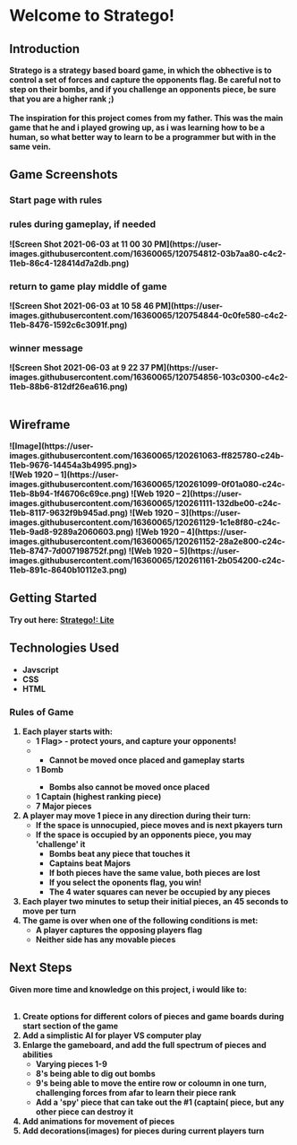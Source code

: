 <h1><strong>Welcome to Stratego!</h1>

 
 <h2>Introduction</h2>
    Stratego is a strategy based board game, in which the obhective is to control a set of forces and capture the opponents flag. 
Be careful not to step on their bombs, and if you challenge an opponents piece, be sure that you are a higher rank ;)</br>
</br> 
   The inspiration for this project comes from my father.
This was the main game that he and i played growing up, as i was learning how to be a human, so what better way to learn to be a programmer but with in the same vein. </br>

 
<h2>Game Screenshots</h2>
<h3>Start page with rules</h3>
 
 
<h3>rules during gameplay, if needed</h3>
![Screen Shot 2021-06-03 at 11 00 30 PM](https://user-images.githubusercontent.com/16360065/120754812-03b7aa80-c4c2-11eb-86c4-128414d7a2db.png)
  
  
<h3>return to game play middle of game</h3>
 ![Screen Shot 2021-06-03 at 10 58 46 PM](https://user-images.githubusercontent.com/16360065/120754844-0c0fe580-c4c2-11eb-8476-1592c6c3091f.png)

  
   
<h3>winner message</h3>
![Screen Shot 2021-06-03 at 9 22 37 PM](https://user-images.githubusercontent.com/16360065/120754856-103c0300-c4c2-11eb-88b6-812df26ea616.png)


</br>
</br>
<h2>Wireframe</h2>
![Image](https://user-images.githubusercontent.com/16360065/120261063-ff825780-c24b-11eb-9676-14454a3b4995.png)></br>
![Web 1920 – 1](https://user-images.githubusercontent.com/16360065/120261099-0f01a080-c24c-11eb-8b94-1f46706c69ce.png)
![Web 1920 – 2](https://user-images.githubusercontent.com/16360065/120261111-132dbe00-c24c-11eb-8117-9632f9b945ad.png)
![Web 1920 – 3](https://user-images.githubusercontent.com/16360065/120261129-1c1e8f80-c24c-11eb-9ad8-9289a2060603.png)
![Web 1920 – 4](https://user-images.githubusercontent.com/16360065/120261152-28a2e800-c24c-11eb-8747-7d007198752f.png)
![Web 1920 – 5](https://user-images.githubusercontent.com/16360065/120261161-2b054200-c24c-11eb-891c-8640b10112e3.png)

<h2>Getting Started</h2>
Try out here: <a href="https://deitz88.github.io/Stratego/" rel="nofollow">Stratego!: Lite</a>
<h2>Technologies Used</h2>
<ul>
 <li>Javscript</li>
 <li>CSS</li>
 <li>HTML</li>
 </ul>
<h3>Rules of Game</h3>
<ol>
 <li>Each player starts with:
  <ul>
   <li>1 Flag> - protect yours, and capture your opponents!<li>
        <ul><li>Cannot be moved once placed and gameplay starts</li></ul>
   <li>1 Bomb</li>
   <ul><li>Bombs also cannot be moved once placed</li></ul>
   <li>1 Captain (highest ranking piece)</li>
   <li>7 Major pieces</li></li></ul>
   <li>A player may move 1 piece in any direction during their turn:
             <ul>
       <li>If the space is unnocupied, piece moves and is next pkayers turn</li>
       <li>If the space is occupied by an opponents piece, you may 'challenge' it
        <ul><li>Bombs beat any piece that touches it</li>
         <li>Captains beat Majors</li>
         <li>If both pieces have the same value, both pieces are lost</li>
         <li>If you select the oponents flag, you win!</li>
         <li>The 4 water squares can never be occupied by any pieces</li>
        </ul></li></ul>
    <li>Each player two minutes to setup their initial pieces, an 45 seconds to move per turn</li>
    <li>The game is over when one of the following conditions is met:
                  <ul><li>A player captures the opposing players flag</li>
                   <li>Neither side has any movable pieces</li></ul>
 </ol>
 
 <h2>Next Steps</h2>
 Given more time and knowledge on this project, i would like to:
 <ol></br>
  <li>Create options for different colors of pieces and game boards during start section of the game</li>
 <li>Add a simplistic AI for player VS computer play</li>
 <li>Enlarge the gameboard, and add the full spectrum of pieces and abilities
       <ul>
        <li>Varying pieces 1-9</li>
        <li>8's being able to dig out bombs</li>
        <li>9's being able to move the entire row or coloumn in one turn, challenging forces from afar to learn their piece rank</li>
        <li>Add a 'spy' piece that can take out the #1 (captain( piece, but any other piece can destroy it</li>
  </ul>
 <li>Add animations for movement of pieces</li>
 <li>Add decorations(images) for pieces during current players turn</li>
        
  
